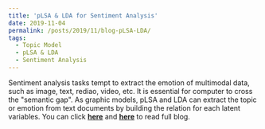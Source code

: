```yaml
---
title: 'pLSA & LDA for Sentiment Analysis'
date: 2019-11-04
permalink: /posts/2019/11/blog-pLSA-LDA/
tags:
  - Topic Model
  - pLSA & LDA
  - Sentiment Analysis
---
```


Sentiment analysis tasks tempt to extract the emotion of multimodal data, such as image, text, rediao, video, etc. It is essential for computer to cross the "semantic gap". As graphic models, pLSA and LDA can extract the topic or emotion from text documents by building the relation for each latent variables. You can click [**here**](https://zhuanlan.zhihu.com/p/54168587) and [**here**](https://github.com/PrideLee/Machine-Learning-Notes/tree/master/Machine%20Learning/LDA) to read full blog. 


